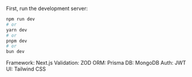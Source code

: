 First, run the development server:

```bash
npm run dev
# or
yarn dev
# or
pnpm dev
# or
bun dev
```

Framework: Next.js
Validation: ZOD
ORM: Prisma
DB: MongoDB
Auth: JWT
UI: Tailwind CSS
